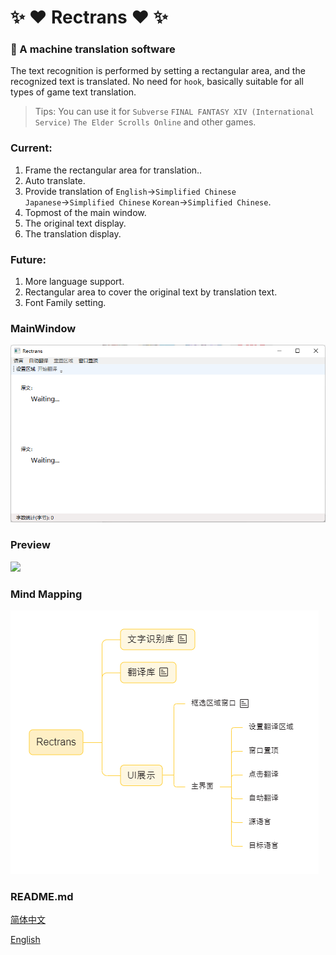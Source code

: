 # :sparkles: :heart: Rectrans :heart: :sparkles:


### :unicorn: A machine translation software 

The text recognition is performed by setting a rectangular area,
and the recognized text is translated. No need for `hook`, basically suitable for all types of game text translation. 

> Tips: You can use it for `Subverse` `FINAL FANTASY XIV (International Service)` `The Elder Scrolls Online` and other games. 


### Current: 

1. Frame the rectangular area for translation..
2. Auto translate.
3. Provide translation of `English`→`Simplified Chinese`  `Japanese`→`Simplified Chinese` `Korean`→`Simplified Chinese`.
4. Topmost of the main window. 
5. The original text display. 
6. The translation display. 


### Future:

1. More language support.
2. Rectangular area to cover the original text by translation text.
3. Font Family setting.


### MainWindow

![](ui.png)


### Preview

![](preview1.png)


### Mind Mapping

![](mind.png)


### README.md

[简体中文](README.md)

[English](README.en.md)
